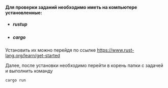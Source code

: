 #### Для проверки заданий необходимо иметь на компьютере установленные:
* ##### rustup
* ##### cargo
Установить их можно перейдя по ссылке 
https://www.rust-lang.org/learn/get-started

Далее, после установки необходимо перейти в корень папки с задачей и выполнить команду

``` 
cargo run
 ```